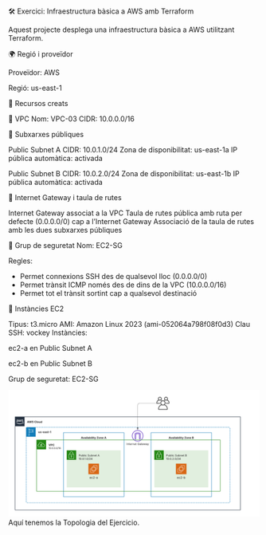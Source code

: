 🛠 Exercici: Infraestructura bàsica a AWS amb Terraform

Aquest projecte desplega una infraestructura bàsica a AWS utilitzant Terraform.

🌍 Regió i proveïdor

Proveïdor: AWS

Regió: us-east-1


🧱 Recursos creats

🔹 VPC
Nom: VPC-03
CIDR: 10.0.0.0/16

🔹 Subxarxes públiques

Public Subnet A
CIDR: 10.0.1.0/24
Zona de disponibilitat: us-east-1a
IP pública automàtica: activada


Public Subnet B
CIDR: 10.0.2.0/24
Zona de disponibilitat: us-east-1b
IP pública automàtica: activada


🔹 Internet Gateway i taula de rutes

Internet Gateway associat a la VPC
Taula de rutes pública amb ruta per defecte (0.0.0.0/0) cap a l’Internet Gateway
Associació de la taula de rutes amb les dues subxarxes públiques

🔹 Grup de seguretat
Nom: EC2-SG

Regles:

- Permet connexions SSH des de qualsevol lloc (0.0.0.0/0)
- Permet trànsit ICMP només des de dins de la VPC (10.0.0.0/16)
- Permet tot el trànsit sortint cap a qualsevol destinació

🔹 Instàncies EC2

Tipus: t3.micro
AMI: Amazon Linux 2023 (ami-052064a798f08f0d3)
Clau SSH: vockey
Instàncies:

ec2-a en Public Subnet A

ec2-b en Public Subnet B

Grup de seguretat: EC2-SG


![Topologia Ejercicio 2](/exercicis/pt1-4-ex1/assets/Imatges/Topologia%20practica%202.png)
Aquí tenemos la Topologia del Ejercicio.